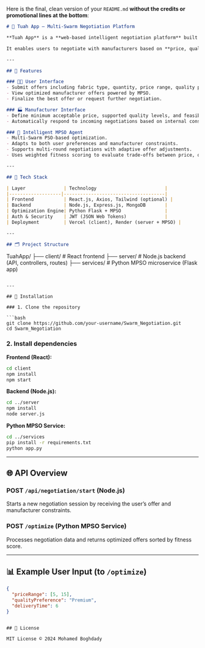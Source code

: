 Here is the final, clean version of your `README.md` **without the credits or promotional lines at the bottom**:

```markdown
# 🧠 Tuah App – Multi-Swarm Negotiation Platform

**Tuah App** is a **web-based intelligent negotiation platform** built using the **MERN stack** (MongoDB, Express.js, React.js, Node.js) and integrated with a **Python-based Multi-Swarm Particle Swarm Optimization (MPSO)** engine.

It enables users to negotiate with manufacturers based on **price, quality, and delivery time**. The MPSO agent dynamically adjusts offers over multiple rounds to achieve optimal agreements.

---

## 📌 Features

### 🧑‍💼 User Interface
- Submit offers including fabric type, quantity, price range, quality preference, and delivery deadline.
- View optimized manufacturer offers powered by MPSO.
- Finalize the best offer or request further negotiation.

### 🏭 Manufacturer Interface
- Define minimum acceptable price, supported quality levels, and feasible delivery times.
- Automatically respond to incoming negotiations based on internal constraints.

### 🤖 Intelligent MPSO Agent
- Multi-Swarm PSO-based optimization.
- Adapts to both user preferences and manufacturer constraints.
- Supports multi-round negotiations with adaptive offer adjustments.
- Uses weighted fitness scoring to evaluate trade-offs between price, quality, and delivery.

---

## 🧱 Tech Stack

| Layer              | Technology                         |
|-------------------|-------------------------------------|
| Frontend           | React.js, Axios, Tailwind (optional) |
| Backend            | Node.js, Express.js, MongoDB       |
| Optimization Engine| Python Flask + MPSO                |
| Auth & Security    | JWT (JSON Web Tokens)              |
| Deployment         | Vercel (client), Render (server + MPSO) |

---

## 🗂 Project Structure

```
TuahApp/
├── client/              # React frontend
├── server/              # Node.js backend (API, controllers, routes)
├── services/            # Python MPSO microservice (Flask app)
```

---

## 🚀 Installation

### 1. Clone the repository

```bash
git clone https://github.com/your-username/Swarm_Negotiation.git
cd Swarm_Negotiation
```

### 2. Install dependencies

**Frontend (React):**
```bash
cd client
npm install
npm start
```

**Backend (Node.js):**
```bash
cd ../server
npm install
node server.js
```

**Python MPSO Service:**
```bash
cd ../services
pip install -r requirements.txt
python app.py
```

---

## 🌐 API Overview

### POST `/api/negotiation/start` (Node.js)
Starts a new negotiation session by receiving the user’s offer and manufacturer constraints.

### POST `/optimize` (Python MPSO Service)
Processes negotiation data and returns optimized offers sorted by fitness score.

---

## 📊 Example User Input (to `/optimize`)

```json
{
  "priceRange": [5, 15],
  "qualityPreference": "Premium",
  "deliveryTime": 6
}
```

```

## 📘 License

MIT License © 2024 Mohamed Boghdady
```
